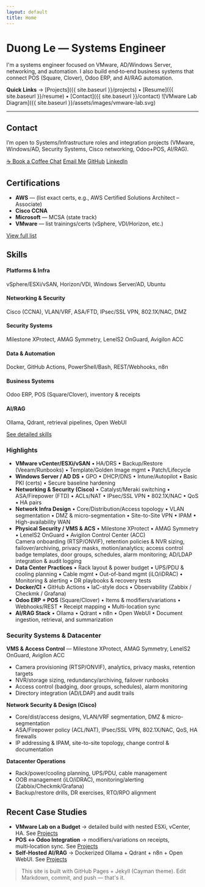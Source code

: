 ```yaml
---
layout: default
title: Home
---
```


# Duong Le — Systems Engineer

I'm a systems engineer focused on VMware, AD/Windows Server, networking, and automation. I also build end‑to‑end business systems that connect POS (Square, Clover), Odoo ERP, and AI/RAG automation.

**Quick Links** → [Projects]({{ site.baseurl }}/projects) • [Resume]({{ site.baseurl }}/resume) • [Contact]({{ site.baseurl }}/contact)
![VMware Lab Diagram]({{ site.baseurl }}/assets/images/vmware-lab.svg)

---

## Contact
<div class="section-card">
<p>I’m open to Systems/Infrastructure roles and integration projects (VMware, Windows/AD, Security Systems, Cisco networking, Odoo+POS, AI/RAG).</p>
<p>
  <a class="btn" href="{{ '/coffee' | https://calendly.com/lengocduong18/30min }}">☕ Book a Coffee Chat</a>
  <a class="btn" href="mailto:lengocduong18@gmail.com">Email Me</a>
  <a class="btn" href="https://github.com/dle2022" target="_blank" rel="noopener">GitHub</a>
  <a class="btn" href="https://www.linkedin.com/in/duong-le-0342331a6/" target="_blank" rel="noopener">LinkedIn</a>
</p>
</div>

## Certifications
<div class="section-card">
<ul>
  <li><strong>AWS</strong> — (list exact certs, e.g., AWS Certified Solutions Architect – Associate)</li>
  <li><strong>Cisco CCNA</strong></li>
  <li><strong>Microsoft</strong> — MCSA (state track)</li>
  <li><strong>VMware</strong> — list trainings/certs (vSphere, VDI/Horizon, etc.)</li>
</ul>
<p><a class="btn" href="{{ '/certifications' | relative_url }}">View full list</a></p>
</div>

## Skills
<div class="section-card home-grid">
  <div>
    <h4>Platforms & Infra</h4>
    <p>vSphere/ESXi/vSAN, Horizon/VDI, Windows Server/AD, Ubuntu</p>
  </div>
  <div>
    <h4>Networking & Security</h4>
    <p>Cisco (CCNA), VLAN/VRF, ASA/FTD, IPsec/SSL VPN, 802.1X/NAC, DMZ</p>
  </div>
  <div>
    <h4>Security Systems</h4>
    <p>Milestone XProtect, AMAG Symmetry, LenelS2 OnGuard, Avigilon ACC</p>
  </div>
  <div>
    <h4>Data & Automation</h4>
    <p>Docker, GitHub Actions, PowerShell/Bash, REST/Webhooks, n8n</p>
  </div>
  <div>
    <h4>Business Systems</h4>
    <p>Odoo ERP, POS (Square/Clover), inventory & receipts</p>
  </div>
  <div>
    <h4>AI/RAG</h4>
    <p>Ollama, Qdrant, retrieval pipelines, Open WebUI</p>
  </div>
</div>
<p><a class="btn" href="{{ '/skills' | relative_url }}">See detailed skills</a></p>

### Highlights
- **VMware vCenter/ESXi/vSAN** • HA/DRS • Backup/Restore (Veeam/Runbooks) • Template/Golden Image mgmt • Patch/Lifecycle
- **Windows Server / AD DS** • GPO • DHCP/DNS • Intune/Autopilot • Basic PKI (certs) • Secure baseline hardening
- **Networking & Security (Cisco)** • Catalyst/Meraki switching • ASA/Firepower (FTD) • ACLs/NAT • IPsec/SSL VPN • 802.1X/NAC • QoS • HA pairs
- **Network Infra Design** • Core/Distribution/Access topology • VLAN segmentation • DMZ & micro-segmentation • Site-to-Site VPN • IPAM • High-availability WAN
- **Physical Security / VMS & ACS** • Milestone XProtect • AMAG Symmetry • LenelS2 OnGuard • Avigilon Control Center (ACC)  
  Camera onboarding (RTSP/ONVIF), retention policies & NVR sizing, failover/archiving, privacy masks, motion/analytics; access control badge templates, door groups, schedules, alarm monitoring; AD/LDAP integration & audit logging
- **Data Center Practices** • Rack layout & power budget • UPS/PDU & cooling planning • Cable mgmt • Out-of-band mgmt (iLO/iDRAC) • Monitoring & alerting • DR playbooks & recovery tests
- **Docker/CI** • GitHub Actions • IaC-style docs • Observability (Zabbix / Checkmk / Grafana)
- **Odoo ERP + POS** (Square/Clover) • Items & modifiers/variations • Webhooks/REST • Receipt mapping • Multi-location sync
- **AI/RAG Stack** • Ollama • Qdrant • n8n • Open WebUI • Document ingestion, retrieval, and summarization

<div class="section-card">
<h3>Security Systems & Datacenter</h3>

**VMS & Access Control** — Milestone XProtect, AMAG Symmetry, LenelS2 OnGuard, Avigilon ACC  
- Camera provisioning (RTSP/ONVIF), analytics, privacy masks, retention targets  
- NVR/storage sizing, redundancy/archiving, failover runbooks  
- Access control (badging, door groups, schedules), alarm monitoring  
- Directory integration (AD/LDAP) and audit trails

**Network Security & Design (Cisco)**  
- Core/dist/access designs, VLAN/VRF segmentation, DMZ & micro-segmentation  
- ASA/Firepower policy (ACL/NAT), IPsec/SSL VPN, 802.1X/NAC, QoS, HA firewalls  
- IP addressing & IPAM, site-to-site topology, change control & documentation

**Datacenter Operations**  
- Rack/power/cooling planning, UPS/PDU, cable management  
- OOB management (iLO/iDRAC), monitoring/alerting (Zabbix/Checkmk/Grafana)  
- Backup/restore drills, DR exercises, RTO/RPO alignment
</div>


## Recent Case Studies
- **VMware Lab on a Budget** → detailed build with nested ESXi, vCenter, HA. See [Projects](/projects#vmware-lab)
- **POS ↔ Odoo Integration** → modifiers/variations on receipts, multi‑location sync. See [Projects](/projects#pos-odoo)
- **Self‑Hosted AI/RAG** → Dockerized Ollama + Qdrant + n8n + Open WebUI. See [Projects](/projects#rag-stack)

> This site is built with GitHub Pages + Jekyll (Cayman theme). Edit Markdown, commit, and push — that's it.
